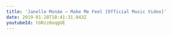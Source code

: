 ```yaml
---
title: 'Janelle Monáe – Make Me Feel [Official Music Video]'
date: 2019-01-28T18:41:31.043Z
youtubeId: tGRzz0oqgUE
---
```

